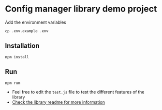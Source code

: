 # Config manager library demo project

Add the environment variables
```shell
cp .env.example .env
```

## Installation
```shell
npm install
```

## Run
```shell
npm run
```

- Feel free to edit the `test.js` file to test the different features of the library
- [Check the library readme for more information](https://github.com/aliisright/config-manager-nodejs)
